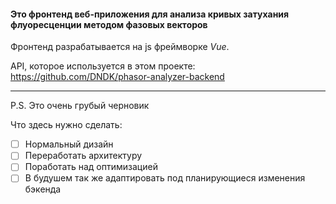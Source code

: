 #### Это фронтенд веб-приложения для анализа кривых затухания флуоресценции методом фазовых векторов

Фронтенд разрабатывается на js фреймворке _Vue_.

API, которое используется в этом проекте: https://github.com/DNDK/phasor-analyzer-backend

---

P.S. Это очень грубый черновик

Что здесь нужно сделать:

- [ ] Нормальный дизайн
- [ ] Переработать архитектуру
- [ ] Поработать над оптимизацией
- [ ] В будушем так же адаптировать под планирующиеся изменения бэкенда
